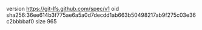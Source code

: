 version https://git-lfs.github.com/spec/v1
oid sha256:36ee614b3f775ae6a5a0d7decdd1ab663b50498217ab9f275c03e36c2bbbbaf0
size 965
